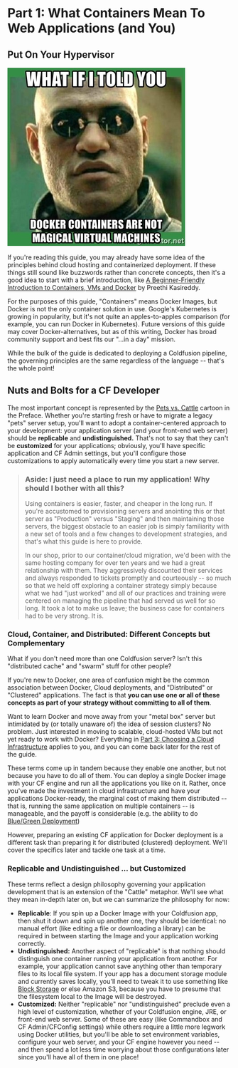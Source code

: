 # Part 1: What Containers Mean To Web Applications \(and You\)

## Put On Your Hypervisor

![](.gitbook/assets/53646903.jpg)

If you're reading this guide, you may already have some idea of the principles behind cloud hosting and containerized deployment. If these things still sound like buzzwords rather than concrete concepts, then it's a good idea to start with a brief introduction, like [A Beginner-Friendly Introduction to Containers, VMs and Docker](https://medium.freecodecamp.org/a-beginner-friendly-introduction-to-containers-vms-and-docker-79a9e3e119b) by Preethi Kasireddy.

For the purposes of this guide, "Containers" means Docker Images, but Docker is not the only container solution in use. Google's Kubernetes is growing in popularity, but it's not quite an apples-to-apples comparison \(for example, you can run Docker in Kubernetes\). Future versions of this guide may cover Docker-alternatives, but as of this writing, Docker has broad community support and best fits our "...in a day" mission.

While the bulk of the guide is dedicated to deploying a Coldfusion pipeline, the governing principles are the same regardless of the language -- that's the whole point!

## Nuts and Bolts for a CF Developer

The most important concept is represented by the [Pets vs. Cattle](./) cartoon in the Preface. Whether you're starting fresh or have to migrate a legacy "pets" server setup, you'll want to adopt a container-centered approach to your development: your application server \(and your front-end web server\) should be **replicable** and **undistinguished.** That's not to say that they can't be **customized** for your applications; obviously, you'll have specific application and CF Admin settings, but you'll configure those customizations to apply automatically every time you start a new server.

> ### Aside: I just need a place to run my application! Why should I bother with all this?
>
> Using containers is easier, faster, and cheaper in the long run. If you're accustomed to provisioning servers and anointing this or that server as "Production" versus "Staging" and then maintaining those servers, the biggest obstacle to an easier job is simply familiarity with a new set of tools and a few changes to development strategies, and that's what this guide is here to provide.
>
> In our shop, prior to our container/cloud migration, we'd been with the same hosting company for over ten years and we had a great relationship with them. They aggressively discounted their services and always responded to tickets promptly and courteously -- so much so that we held off exploring a container strategy simply because what we had "just worked" and all of our practices and training were centered on managing the pipeline that had served us well for so long. It took a lot to make us leave; the business case for containers had to be very strong. It is.

### Cloud, Container, and Distributed: Different Concepts but Complementary

What if you don't need more than one Coldfusion server? Isn't this "distributed cache" and "swarm" stuff for other people?

If you're new to Docker, one area of confusion might be the common association between Docker, Cloud deployments, and "Distributed" or "Clustered" applications. The fact is that **you can use one or all of these concepts as part of your strategy without committing to all of them**.

Want to learn Docker and move away from your "metal box" server but intimidated by \(or totally unaware of\) the idea of session clusters? No problem. Just interested in moving to scalable, cloud-hosted VMs but not yet ready to work with Docker? Everything in [Part 3: Choosing a Cloud Infrastructure](https://github.com/MordantWastrel/cf_swarm/tree/27995334aa2a84d1069de7f4da47886dae554cb0/part-2-choosing-a-cloud-infrastructure-provider.md) applies to you, and you can come back later for the rest of the guide.

These terms come up in tandem because they enable one another, but not because you have to do all of them. You can deploy a single Docker image with your CF engine and run all the applications you like on it. Rather, once you've made the investment in cloud infrastructure and have your applications Docker-ready, the marginal cost of making them distributed -- that is, running the same application on multiple containers -- is manageable, and the payoff is considerable \(e.g. the ability to do [Blue/Green Deployment](https://docs.cloudfoundry.org/devguide/deploy-apps/blue-green.html)\)

However, preparing an existing CF application for Docker deployment is a different task than preparing it for distributed \(clustered\) deployment. We'll cover the specifics later and tackle one task at a time.

### Replicable and Undistinguished ... but Customized

These terms reflect a design philosophy governing your application development that is an extension of the "Cattle" metaphor. We'll see what they mean in-depth later on, but we can summarize the philosophy for now:

* **Replicable**: If you spin up a Docker Image with your Coldfusion app, then shut it down and spin up another one, they should be identical: no manual effort \(like editing a file or downloading a library\) can be required in between starting the Image and your application working correctly.
* **Undistinguished:** Another aspect of "replicable" is that nothing should distinguish one container running your application from another. For example, your application cannot save anything other than temporary files to its local file system. If your app has a document storage module and currently saves locally, you'll need to tweak it to use something like [Block Storage](https://www.digitalocean.com/products/storage/) or else Amazon S3, because you have to presume that the filesystem local to the Image will be destroyed.
* **Customized:** Neither "replicable" nor "undistinguished" preclude even a high level of customization, whether of your Coldfusion engine, JRE, or front-end web server. Some of these are easy \(like Commandbox and CF Admin/CFConfig settings\) while others require a little more legwork using Docker utilities, but you'll be able to set environment variables, configure your web server, and your CF engine however you need -- and then spend a lot less time worrying about those configurations later since you'll have all of them in one place!

